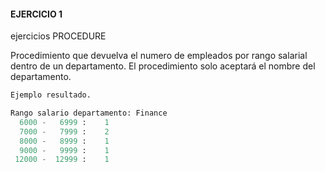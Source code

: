 #### EJERCICIO 1

ejercicios PROCEDURE

Procedimiento que devuelva  el numero de empleados por rango salarial dentro de un departamento.
El procedimiento solo aceptará el nombre del departamento.

```sql
Ejemplo resultado.

Rango salario departamento: Finance
  6000 -   6999 :    1
  7000 -   7999 :    2
  8000 -   8999 :    1
  9000 -   9999 :    1
 12000 -  12999 :    1
```

